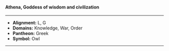 #### Athena, Goddess of wisdom and civilization
___

- **Alignment:** L, G
- **Domains:** Knowledge, War, Order
- **Pantheon:** Greek
- **Symbol:** Owl
___
